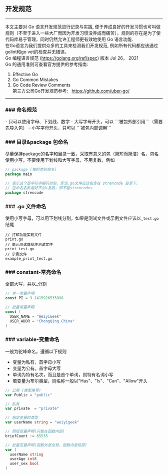 ## 开发规范


---
本文主要对 Go 语言开发规范进行记录与实践, 便于养成良好的开发习惯也可叫做规则（不至于进入一些大厂而因为开发习惯没养成而痛苦），规则的存在是为了使代码库易于管理，同时仍然允许工程师更有效地使用 Go 语言功能.  
在Go语言为我们提供众多的工具来检测我们开发规范, 例如所有代码都应该通过​​golint​​​和​​go vet​​的检查并无错误。  
Go 编程语言规范 (https://golang.org/ref/spec) 版本 Jul 26， 2021  
Go 的通用准则可查看官方提供的参考指南:
1. Effective Go
2. Go Common Mistakes
3. Go Code Review Comments  
   第三方公司Go开发规范参考: &nbsp;  https://github.com/uber-go/

---
<h3 id="1">### 命名规范 </h3>
- 只可以使用字母、下划线、数字
- 大写字母开头，可以 ```被包外部引用```（需要先导入包）
- 小写字母开头，只可以 ```被包内部调用```


<h3 id="1.1">### 目录&package 包命名</h3>

尽量保持package的名字和目录一致，采取有意义的包（简短而简洁）名，包名使用小写，不要使用下划线和大写字母，不用复数，例如
```go
// package [按照类别命名]
package main

// 表示这个是字符串编码的包，即该.go文件应该包含在 strencode 目录下。
// 包命名名称最好不加s复数，即不能strencodes
package strencode
```

<h3 id="1.2">### .go 文件命名</h3>

使用小写字母，可以用下划线分割，如果是测试文件或示例文件应该以```_test.go```结尾
```
// 打印功能实现文件
print.go
// 单元测试或基准测试文件
print_test.go
// 示例文件
example_print_test.go
```

<h3 id="1.3">### constant-常亮命名</h3>

全部大写，并以_分割

```go
// 单一常量声明
const PI = 3.1415926535898

// 批量常量声明
const (
  USER_NAME = "WeiyiGeek"
  USER_ADDR = "ChongQing.China"
)
```

<h3 id="1.4">### variable-变量命名</h3>

一般为驼峰命名，遵循以下规则
- 变量为私有，首字母小写
- 变量为公有。首字母大写
- 单词为特有名次，而且是首个单词，则特有名词小写
- 若变量为布尔类型，则名称一般以"Has"、"Is"、"Can"、"Allow"开头

```go
// 公用 (类型推导)
var Public = "public"

// 私有
var private  = "private"

// 指定变量的类型
var userName string = "weiyigeek"

// 简短变量声明(只能在函数内部)
briefCount := 65535

// 批量变量声明(函数外是全局，函数内是局部)
var (
  userName string
  userAge int8
  user_sex bool
)
```
